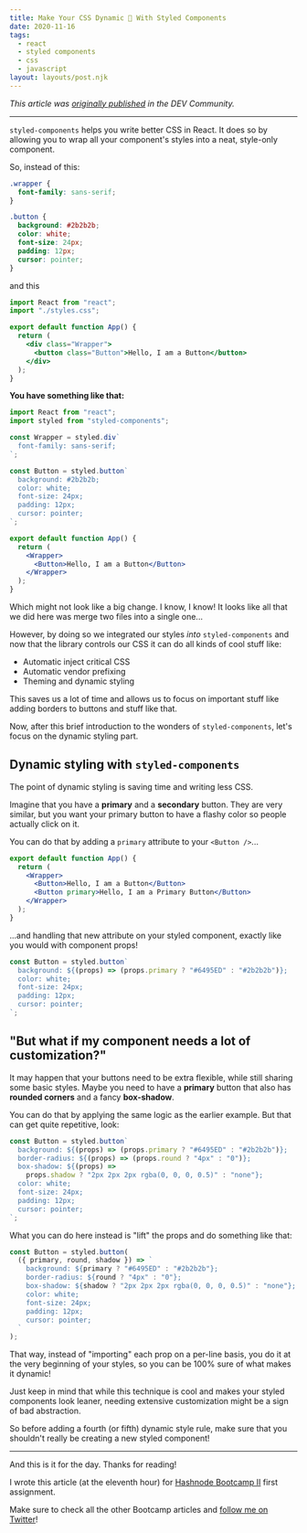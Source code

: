 ```yaml
---
title: Make Your CSS Dynamic 🕺 With Styled Components
date: 2020-11-16
tags:
  - react
  - styled components
  - css
  - javascript
layout: layouts/post.njk
---
```


_This article was [originally published](https://dev.to/vtrpldn/styled-components-dealing-with-dynamic-styling-1ja3) in the DEV Community._

---

`styled-components` helps you write better CSS in React. It does so by allowing you to wrap all your component's styles into a neat, style-only component.

So, instead of this:

```css
.wrapper {
  font-family: sans-serif;
}

.button {
  background: #2b2b2b;
  color: white;
  font-size: 24px;
  padding: 12px;
  cursor: pointer;
}
```

and this

```jsx
import React from "react";
import "./styles.css";

export default function App() {
  return (
    <div class="Wrapper">
      <button class="Button">Hello, I am a Button</button>
    </div>
  );
}
```

**You have something like that:**

```jsx
import React from "react";
import styled from "styled-components";

const Wrapper = styled.div`
  font-family: sans-serif;
`;

const Button = styled.button`
  background: #2b2b2b;
  color: white;
  font-size: 24px;
  padding: 12px;
  cursor: pointer;
`;

export default function App() {
  return (
    <Wrapper>
      <Button>Hello, I am a Button</Button>
    </Wrapper>
  );
}
```

Which might not look like a big change. I know, I know! It looks like all that we did here was merge two files into a single one...

However, by doing so we integrated our styles _into_ `styled-components` and now that the library controls our CSS it can do all kinds of cool stuff like:

- Automatic inject critical CSS
- Automatic vendor prefixing
- Theming and dynamic styling

This saves us a lot of time and allows us to focus on important stuff like adding borders to buttons and stuff like that.

Now, after this brief introduction to the wonders of `styled-components`, let's focus on the dynamic styling part.

## Dynamic styling with `styled-components`

The point of dynamic styling is saving time and writing less CSS.

Imagine that you have a **primary** and a **secondary** button. They are very similar, but you want your primary button to have a flashy color so people actually click on it.

You can do that by adding a `primary` attribute to your `<Button />`...

```jsx
export default function App() {
  return (
    <Wrapper>
      <Button>Hello, I am a Button</Button>
      <Button primary>Hello, I am a Primary Button</Button>
    </Wrapper>
  );
}
```

...and handling that new attribute on your styled component, exactly like you would with component props!

```jsx
const Button = styled.button`
  background: ${(props) => (props.primary ? "#6495ED" : "#2b2b2b")};
  color: white;
  font-size: 24px;
  padding: 12px;
  cursor: pointer;
`;
```

## "But what if my component needs a lot of customization?"

It may happen that your buttons need to be extra flexible, while still sharing some basic styles. Maybe you need to have a **primary** button that also has **rounded corners** and a fancy **box-shadow**.

You can do that by applying the same logic as the earlier example. But that can get quite repetitive, look:

```jsx
const Button = styled.button`
  background: ${(props) => (props.primary ? "#6495ED" : "#2b2b2b")};
  border-radius: ${(props) => (props.round ? "4px" : "0")};
  box-shadow: ${(props) =>
    props.shadow ? "2px 2px 2px rgba(0, 0, 0, 0.5)" : "none"};
  color: white;
  font-size: 24px;
  padding: 12px;
  cursor: pointer;
`;
```

What you can do here instead is "lift" the props and do something like that:

```jsx
const Button = styled.button(
  ({ primary, round, shadow }) => `
    background: ${primary ? "#6495ED" : "#2b2b2b"};
    border-radius: ${round ? "4px" : "0"};
    box-shadow: ${shadow ? "2px 2px 2px rgba(0, 0, 0, 0.5)" : "none"};
    color: white;
    font-size: 24px;
    padding: 12px;
    cursor: pointer;
  `
);
```

That way, instead of "importing" each prop on a per-line basis, you do it at the very beginning of your styles, so you can be 100% sure of what makes it dynamic!

Just keep in mind that while this technique is cool and makes your styled components look leaner, needing extensive customization might be a sign of bad abstraction.

So before adding a fourth (or fifth) dynamic style rule, make sure that you shouldn't really be creating a new styled component!

---

And this is it for the day. Thanks for reading!

I wrote this article (at the eleventh hour) for [Hashnode Bootcamp II](https://hashnode.com/bootcamp/batch-2) first assignment.

Make sure to check all the other Bootcamp articles and [follow me on Twitter](https://twitter.com/paladini_dev)!
